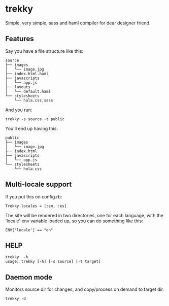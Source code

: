 trekky
======

Simple, very simple, sass and haml compiler for dear designer friend. 

## Features

Say you have a file structure like this:

    source
    ├── images
    │   └── image.jpg
    ├── index.html.haml
    ├── javascripts
    │   └── app.js
    ├── layouts
    │   └── default.haml
    └── stylesheets
        └── hola.css.sass
  
And you run: 

    trekky -s source -t public
    
You'll end up having this:

    public
    ├── images
    │   └── image.jpg
    ├── index.html
    ├── javascripts
    │   └── app.js
    └── stylesheets
        └── hola.css

## Multi-locale support

If you put this on config.rb: 

    Trekky.locales = [:en, :es]

The site will be rendered in two directories, one for each language, with the 'locale' env variable loaded up, so you can do something like this:

    ENV['locale'] == "en"

## HELP

    trekky  -h
    usage: trekky [-h] [-s source] [-t target]


## Daemon mode

Monitors source dir for changes, and copy/process on demand to target dir. 
    
    trekky -d
    
